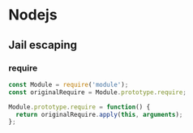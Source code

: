 # Nodejs

## Jail escaping

### require
```javascript
const Module = require('module');
const originalRequire = Module.prototype.require;

Module.prototype.require = function() {
  return originalRequire.apply(this, arguments);
};
```
